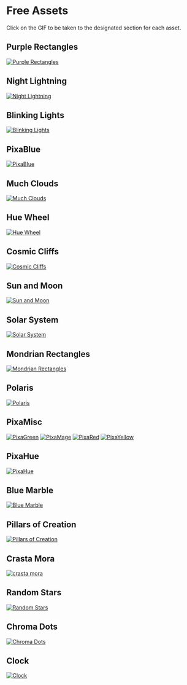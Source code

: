 # Free Assets
Click on the GIF to be taken to the designated section for each asset.
## Purple Rectangles
[![Purple Rectangles](purple_rectangles/purple%20rectangles%20-%20example.gif)](./purple_rectangles/)
## Night Lightning
[![Night Lightning](night_lightning/night%20lightning%20-%20example.webp)](./night_lightning/)
## Blinking Lights
[![Blinking Lights](blinking_lights/blinking%20lights%20-%20example.webp)](./blinking_lights/)
## PixaBlue
[![PixaBlue](pixablue/pixablue%20-%20example.gif)](./pixablue/)
## Much Clouds
[![Much Clouds](much_clouds/much%20clouds%20-%20example.webp)](./much_clouds/)
## Hue Wheel
[![Hue Wheel](hue_wheel/example.gif)](./hue_wheel/)
## Cosmic Cliffs
[![Cosmic Cliffs](cosmic_cliffs/cosmic%20cliffs%20-%20example.webp)](./cosmic_cliffs/)
## Sun and Moon
[![Sun and Moon](sun_and_moon/sun%20and%20moon%20-%20example.webp)](./sun_and_moon/)
## Solar System
[![Solar System](solar_system/solar%20system%20-%20example.webp)](./solar_system/)
## Mondrian Rectangles
[![Mondrian Rectangles](mondrian_rectangles/mondrian%20rectangles%20-%20example.gif)](./mondrian_rectangles/)
## Polaris
[![Polaris](polaris/polaris%20-%20example.gif)](./polaris/)
## PixaMisc
[![PixaGreen](pixamisc/pixagreen%20-%20example.gif)](./pixamisc/)
[![PixaMage](pixamisc/pixamage%20-%20example.gif)](./pixamisc/)
[![PixaRed](pixamisc/pixared%20-%20example.gif)](./pixamisc/)
[![PixaYellow](pixamisc/pixayellow%20-%20example.gif)](./pixamisc/)
## PixaHue
[![PixaHue](pixahue/pixahue%20-%20example.gif)](./pixahue/)
## Blue Marble
[![Blue Marble](blue_marble/blue%20marble%20-%20example.webp)](./blue_marble/)
## Pillars of Creation
[![Pillars of Creation](pillars_of_creation/pillars%20of%20creation%20-%20example.webp)](./pillars_of_creation/)
## Crasta Mora
[![crasta mora](crasta_mora/crasta%20mora%20-%20example.webp)](./crasta_mora/)
## Random Stars
[![Random Stars](random_stars/random%20stars%20-%20example.webp)](./random_stars/)
## Chroma Dots
[![Chroma Dots](chroma_dots/chroma%20dots%20-%20example.webp)](./chroma_dots/)
## Clock
[![Clock](clock/clock%20-%20example.webp)](./clock/)
